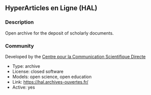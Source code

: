 ## HyperArticles en Ligne (HAL)

### Description

Open archive for the deposit of scholarly documents.

### Community

Developed by the [Centre pour la Communication Scientifique Directe](https://ccsd.cnrs.fr/)

- Type: archive
- License: closed software
- Models: open science, open education
- Link: <https://hal.archives-ouvertes.fr/>
- Active: yes
